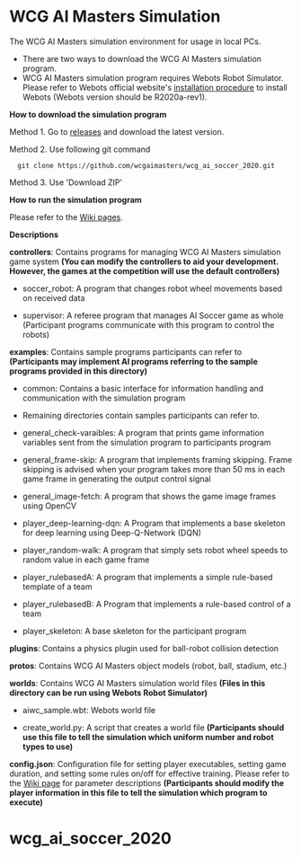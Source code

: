 # WCG AI Masters Simulation

The WCG AI Masters simulation environment for usage in local PCs.

- There are two ways to download the WCG AI Masters simulation program.
- WCG AI Masters simulation program requires Webots Robot Simulator. Please refer to Webots official website's [installation procedure](https://www.cyberbotics.com/doc/guide/installation-procedure) to install Webots (Webots version should be R2020a-rev1).

**How to download the simulation program**

Method 1. Go to [releases](https://github.com/wcgaimasters/wcg_ai_soccer_2020/releases) and download the latest version.

Method 2. Use following git command

      git clone https://github.com/wcgaimasters/wcg_ai_soccer_2020.git

Method 3. Use 'Download ZIP'

**How to run the simulation program**

Please refer to the [Wiki pages](https://github.com/wcgaimasters/WCG-AI-MASTERS-Manual-2020/wiki).

**Descriptions**

**controllers**: Contains programs for managing WCG AI Masters simulation game system **(You can modify the controllers to aid your development. However, the games at the competition will use the default controllers)**

- soccer_robot: A program that changes robot wheel movements based on received data

- supervisor: A referee program that manages AI Soccer game as whole (Participant programs communicate with this program to control the robots)

**examples**: Contains sample programs participants can refer to **(Participants may implement AI programs referring to the sample programs provided in this directory)**

- common: Contains a basic interface for information handling and communication with the simulation program

- Remaining directories contain samples participants can refer to.

- general_check-varaibles: A program that prints game information variables sent from the simulation program to participants program

- general_frame-skip: A program that implements framing skipping. Frame skipping is advised when your program takes more than 50 ms in each game frame in generating the output control signal

- general_image-fetch: A program that shows the game image frames using OpenCV

- player_deep-learning-dqn: A Program that implements a base skeleton for deep learning using Deep-Q-Network (DQN)

- player_random-walk: A program that simply sets robot wheel speeds to random value in each game frame

- player_rulebasedA: A program that implements a simple rule-based template of a team

- player_rulebasedB: A Program that implements a rule-based control of a team

- player_skeleton: A base skeleton for the participant program

**plugins**: Contains a physics plugin used for ball-robot collision detection

**protos**: Contains WCG AI Masters object models (robot, ball, stadium, etc.)

**worlds**: Contains WCG AI Masters simulation world files **(Files in this directory can be run using Webots Robot Simulator)**

- aiwc_sample.wbt: Webots world file

- create_world.py: A script that creates a world file **(Participants should use this file to tell the simulation which uniform number and robot types to use)**

**config.json**: Configuration file for setting player executables, setting game duration, and setting some rules on/off for effective training. Please refer to the [Wiki page](https://github.com/wcgaimasters/WCG-AI-MASTERS-Manual-2020/wiki/How-to-use-local-PC-simulation-program) for parameter descriptions **(Participants should modify the player information in this file to tell the simulation which program to execute)**
# wcg_ai_soccer_2020
